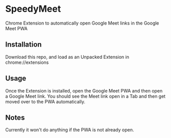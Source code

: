 # SpeedyMeet
Chrome Extension to automatically open Google Meet links in the Google Meet PWA

## Installation
Download this repo, and load as an Unpacked Extension in chrome://extensions

## Usage
Once the Extension is installed, open the Google Meet PWA and then open a Google Meet link. You should see the Meet link open in a Tab and then get moved over to the PWA automatically.

## Notes
Currently it won't do anything if the PWA is not already open.
